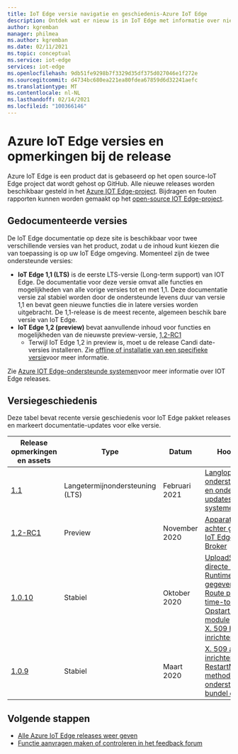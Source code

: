 ```yaml
---
title: IoT Edge versie navigatie en geschiedenis-Azure IoT Edge
description: Ontdek wat er nieuw is in IoT Edge met informatie over nieuwe functies en mogelijkheden in de nieuwste releases.
author: kgremban
manager: philmea
ms.author: kgremban
ms.date: 02/11/2021
ms.topic: conceptual
ms.service: iot-edge
services: iot-edge
ms.openlocfilehash: 9db51fe9298b7f3329d35df375d027046e1f272e
ms.sourcegitcommit: d4734bc680ea221ea80fdea67859d6d32241aefc
ms.translationtype: MT
ms.contentlocale: nl-NL
ms.lasthandoff: 02/14/2021
ms.locfileid: "100366146"
---
```

# <a name="azure-iot-edge-versions-and-release-notes"></a>Azure IoT Edge versies en opmerkingen bij de release

Azure IoT Edge is een product dat is gebaseerd op het open source-IoT Edge project dat wordt gehost op GitHub. Alle nieuwe releases worden beschikbaar gesteld in het [Azure IOT Edge-project](https://github.com/Azure/azure-iotedge). Bijdragen en fouten rapporten kunnen worden gemaakt op het [open-source IOT Edge-project](https://github.com/Azure/iotedge).

## <a name="documented-versions"></a>Gedocumenteerde versies

De IoT Edge documentatie op deze site is beschikbaar voor twee verschillende versies van het product, zodat u de inhoud kunt kiezen die van toepassing is op uw IoT Edge omgeving. Momenteel zijn de twee ondersteunde versies:

* **IoT Edge 1,1 (LTS)** is de eerste LTS-versie (Long-term support) van IOT Edge. De documentatie voor deze versie omvat alle functies en mogelijkheden van alle vorige versies tot en met 1,1. Deze documentatie versie zal stabiel worden door de ondersteunde levens duur van versie 1,1 en bevat geen nieuwe functies die in latere versies worden uitgebracht. De 1,1-release is de meest recente, algemeen beschik bare versie van IoT Edge.
* **IoT Edge 1,2 (preview)** bevat aanvullende inhoud voor functies en mogelijkheden van de nieuwste preview-versie, [1,2-RC1](https://github.com/Azure/azure-iotedge/releases/tag/1.2.0-rc1)
  * Terwijl IoT Edge 1,2 in preview is, moet u de release Candi date-versies installeren. Zie [offline of installatie van een specifieke versie](how-to-install-iot-edge.md?tabs=linux#offline-or-specific-version-installation-optional)voor meer informatie.

Zie [Azure IOT Edge-ondersteunde systemen](support.md)voor meer informatie over IOT Edge releases.

## <a name="version-history"></a>Versiegeschiedenis

Deze tabel bevat recente versie geschiedenis voor IoT Edge pakket releases en markeert documentatie-updates voor elke versie.

| Release opmerkingen en assets | Type | Datum | Hoogtepunten |
| ------------------------ | ---- | ---- | ---------- |
| [1.1](https://github.com/Azure/azure-iotedge/releases/tag/1.1.0) | Langetermijnondersteuning (LTS) | Februari 2021 | [Langlopend ondersteunings plan en ondersteunde updates van systemen](support.md) |
| [1,2-RC1](https://github.com/Azure/azure-iotedge/releases/tag/1.2.0-rc1) | Preview | November 2020 | [Apparaten IoT Edge achter gateways](how-to-connect-downstream-iot-edge-device.md?view=iotedge-2020-11&preserve-view=true)<br>[IoT Edge MQTT Broker](how-to-publish-subscribe.md?view=iotedge-2020-11&preserve-view=true) |
| [1.0.10](https://github.com/Azure/azure-iotedge/releases/tag/1.0.10) | Stabiel | Oktober 2020 | [UploadSupportBundle directe methode](how-to-retrieve-iot-edge-logs.md#upload-support-bundle-diagnostics)<br>[Runtime-metrische gegevens uploaden](how-to-access-built-in-metrics.md)<br>[Route prioriteit en time-to-Live](module-composition.md#priority-and-time-to-live)<br>[Opstart volgorde van module](module-composition.md#configure-modules)<br>[X. 509 hand matig inrichten](how-to-register-device.md) |
| [1.0.9](https://github.com/Azure/azure-iotedge/releases/tag/1.0.9) | Stabiel | Maart 2020 | [X. 509 automatisch inrichten met DPS](how-to-auto-provision-x509-certs.md)<br>[RestartModule directe methode](how-to-edgeagent-direct-method.md#restart-module)<br>[ondersteunings bundel opdracht](troubleshoot.md#gather-debug-information-with-support-bundle-command) |

## <a name="next-steps"></a>Volgende stappen

* [Alle Azure IoT Edge releases weer geven](https://github.com/Azure/azure-iotedge/releases)
* [Functie aanvragen maken of controleren in het feedback forum](https://feedback.azure.com/forums/907045-azure-iot-edge)